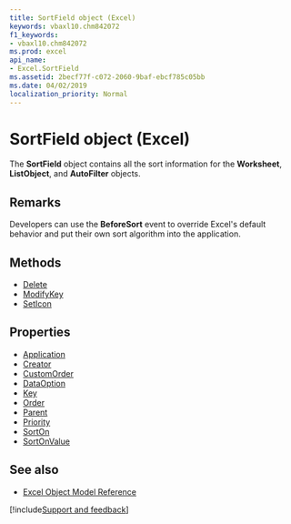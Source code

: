 ```yaml
---
title: SortField object (Excel)
keywords: vbaxl10.chm842072
f1_keywords:
- vbaxl10.chm842072
ms.prod: excel
api_name:
- Excel.SortField
ms.assetid: 2becf77f-c072-2060-9baf-ebcf785c05bb
ms.date: 04/02/2019
localization_priority: Normal
---
```



# SortField object (Excel)

The **SortField** object contains all the sort information for the **Worksheet**, **ListObject**, and **AutoFilter** objects.


## Remarks

Developers can use the **BeforeSort** event to override Excel's default behavior and put their own sort algorithm into the application.


## Methods

- [Delete](Excel.SortField.Delete.md)
- [ModifyKey](Excel.SortField.ModifyKey.md)
- [SetIcon](Excel.SortField.SetIcon.md)

## Properties

- [Application](Excel.SortField.Application.md)
- [Creator](Excel.SortField.Creator.md)
- [CustomOrder](Excel.SortField.CustomOrder.md)
- [DataOption](Excel.SortField.DataOption.md)
- [Key](Excel.SortField.Key.md)
- [Order](Excel.SortField.Order.md)
- [Parent](Excel.SortField.Parent.md)
- [Priority](Excel.SortField.Priority.md)
- [SortOn](Excel.SortField.SortOn.md)
- [SortOnValue](Excel.SortField.SortOnValue.md)


## See also

- [Excel Object Model Reference](overview/Excel/object-model.md)

[!include[Support and feedback](~/includes/feedback-boilerplate.md)]